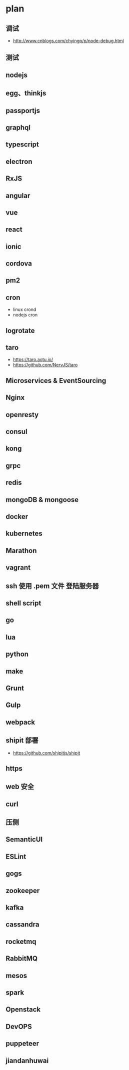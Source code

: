 # plan

## 调试 
  * http://www.cnblogs.com/chyingp/p/node-debug.html
## 测试

## nodejs 

## egg、thinkjs

## passportjs
## graphql
## typescript

## electron

## RxJS
## angular 
## vue
## react
## ionic
## cordova
## pm2
## cron 
  * linux crond
  * nodejs cron
## logrotate
## taro
  * https://taro.aotu.io/
  * https://github.com/NervJS/taro

## Microservices &  EventSourcing
## Nginx
## openresty
## consul

## kong

## grpc

## redis

## mongoDB & mongoose

## docker
## kubernetes
## Marathon
## vagrant

## ssh 使用 .pem 文件 登陆服务器

## shell script
## go
## lua
## python

## make
## Grunt
## Gulp
## webpack

## shipit 部署
  * https://github.com/shipitjs/shipit

## https
## web 安全
## curl

## 压侧

## SemanticUI

## ESLint 

## gogs

## zookeeper
## kafka
## cassandra
## rocketmq 
## RabbitMQ
## mesos
## spark
## Openstack
## DevOPS

## puppeteer

## jiandanhuwai



